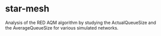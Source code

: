 # star-mesh
Analysis of the RED AQM algorithm by studying the ActualQueueSize and the AverageQueueSize for various simulated networks.
